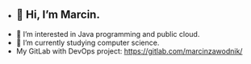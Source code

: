 - <H2>👋 Hi, I’m Marcin.</h2>
- 👀 I’m interested in Java programming and public cloud.
- 🌱 I’m currently studying computer science.
- My GitLab with DevOps project: https://gitlab.com/marcinzawodnik/
  
<!-- - 💞️ I’m looking to collaborate on ...
- 📫 How to reach me ... -->

<!---
marcinzawodnik/marcinzawodnik is a ✨ special ✨ repository because its `README.md` (this file) appears on your GitHub profile.
You can click the Preview link to take a look at your changes.
--->
